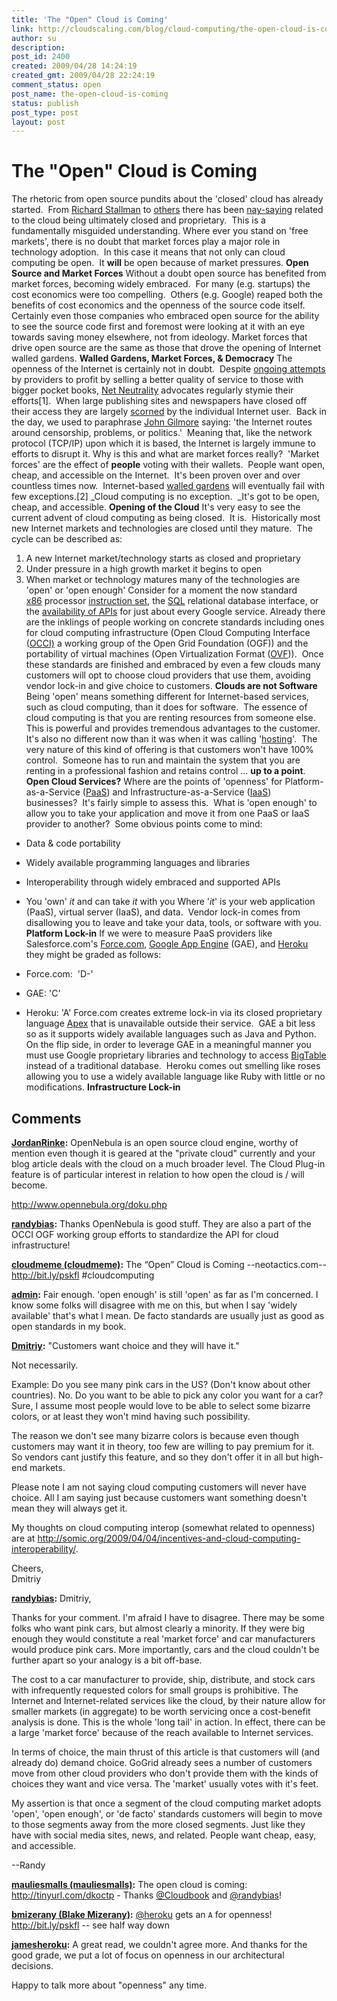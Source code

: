 ```yaml
---
title: 'The "Open" Cloud is Coming'
link: http://cloudscaling.com/blog/cloud-computing/the-open-cloud-is-coming/
author: su
description: 
post_id: 2400
created: 2009/04/28 14:24:19
created_gmt: 2009/04/28 22:24:19
comment_status: open
post_name: the-open-cloud-is-coming
status: publish
post_type: post
layout: post
---
```


# The "Open" Cloud is Coming

The rhetoric from open source pundits about the 'closed' cloud has already started.  From [Richard Stallman](http://www.guardian.co.uk/technology/2008/sep/29/cloud.computing.richard.stallman) to [others](http://www.geek.com/articles/news/fourteen-universities-to-study-cloud-computing-with-5m-grant-20090427/) there has been [nay-saying](http://www.maya.com/the-feed/the-wrong-cloud) related to the cloud being ultimately closed and proprietary.  This is a fundamentally misguided understanding. Where ever you stand on 'free markets', there is no doubt that market forces play a major role in technology adoption.  In this case it means that not only can cloud computing be open.  It **will** be open because of market pressures. **Open Source and Market Forces** Without a doubt open source has benefited from market forces, becoming widely embraced.  For many (e.g. startups) the cost economics were too compelling.  Others (e.g. Google) reaped both the benefits of cost economics and the openness of the source code itself.  Certainly even those companies who embraced open source for the ability to see the source code first and foremost were looking at it with an eye towards saving money elsewhere, not from ideology. Market forces that drive open source are the same as those that drove the opening of Internet walled gardens. **Walled Gardens, Market Forces, & Democracy** The openness of the Internet is certainly not in doubt.  Despite [ongoing attempts](http://en.wikipedia.org/wiki/Net_Neutrality#Legal_situation) by providers to profit by selling a better quality of service to those with bigger pocket books, [Net Neutrality](http://en.wikipedia.org/wiki/Net_Neutrality) advocates regularly stymie their efforts[1].  When large publishing sites and newspapers have closed off their access they are largely [scorned](http://www.nytimes.com/2007/09/18/business/media/18times.html) by the individual Internet user.  Back in the day, we used to paraphrase [John Gilmore](http://en.wikiquote.org/wiki/John_Gilmore) saying: 'the Internet routes around censorship, problems, or politics.'  Meaning that, like the network protocol (TCP/IP) upon which it is based, the Internet is largely immune to efforts to disrupt it. Why is this and what are market forces really?  'Market forces' are the effect of **people** voting with their wallets.  People want open, cheap, and accessible on the Internet.  It's been proven over and over countless times now.  Internet-based [walled gardens](http://en.wikipedia.org/wiki/Walled_garden_\(technology\)) will eventually fail with few exceptions.[2] _Cloud computing is no exception.  _It's got to be open, cheap, and accessible. **Opening of the Cloud** It's very easy to see the current advent of cloud computing as being closed.  It is.  Historically most new Internet markets and technologies are closed until they mature.  The cycle can be described as: 

  1. A new Internet market/technology starts as closed and proprietary
  2. Under pressure in a high growth market it begins to open
  3. When market or technology matures many of the technologies are 'open' or 'open enough'
Consider for a moment the now standard [x86](http://en.wikipedia.org/wiki/X86) processor [instruction set](http://en.wikipedia.org/wiki/Instruction_set_architecture), the [SQL](http://en.wikipedia.org/wiki/SQL) relational database interface, or the [availability of APIs](http://code.google.com/apis/gdata/) for just about every Google service. Already there are the inklings of people working on concrete standards including ones for cloud computing infrastructure (Open Cloud Computing Interface ([OCCI)](http://www.occi-wg.org/doku.php) a working group of the Open Grid Foundation (OGF)) and the portability of virtual machines (Open Virtualization Format ([OVF](http://en.wikipedia.org/wiki/Open_Virtualization_Format))).  Once these standards are finished and embraced by even a few clouds many customers will opt to choose cloud providers that use them, avoiding vendor lock-in and give choice to customers. **Clouds are not Software** Being 'open' means something different for Internet-based services, such as cloud computing, than it does for software.  The essence of cloud computing is that you are renting resources from someone else.  This is powerful and provides tremendous advantages to the customer.  It's also no different now than it was when it was calling '[hosting](http://en.wikipedia.org/wiki/Dedicated_hosting_service)'.  The very nature of this kind of offering is that customers won't have 100% control.  Someone has to run and maintain the system that you are renting in a professional fashion and retains control ... **up to a point**. **Open Cloud Services?** Where are the points of 'openness' for Platform-as-a-Service ([PaaS](http://en.wikipedia.org/wiki/PaaS)) and Infrastructure-as-a-Service ([IaaS](http://en.wikipedia.org/wiki/IaaS)) businesses?  It's fairly simple to assess this.  What is 'open enough' to allow you to take your application and move it from one PaaS or IaaS provider to another?  Some obvious points come to mind: 

  * Data & code portability
  * Widely available programming languages and libraries
  * Interoperability through widely embraced and supported APIs
  * You 'own' _it_ and can take _it_ with you
Where '_it_' is your web application (PaaS), virtual server (IaaS), and data.  Vendor lock-in comes from disallowing you to leave and take your data, tools, or software with you. **Platform Lock-in** If we were to measure PaaS providers like Salesforce.com's [Force.com](http://www.force.com), [Google App Engine](http://appengine.google.com) (GAE), and [Heroku](http://www.heroku.com) they might be graded as follows: 

  * Force.com:  'D-'
  * GAE: 'C'
  * Heroku: 'A'
Force.com creates extreme lock-in via its closed proprietary language [Apex](http://wiki.developerforce.com/index.php/Apex_Code:_The_World's_First_On-Demand_Programming_Language) that is unavailable outside their service.  GAE a bit less so as it supports widely available languages such as Java and Python.  On the flip side, in order to leverage GAE in a meaningful manner you must use Google proprietary libraries and technology to access [BigTable](http://en.wikipedia.org/wiki/BigTable) instead of a traditional database.  Heroku comes out smelling like roses allowing you to use a widely available language like Ruby with little or no modifications. **Infrastructure Lock-in**

## Comments

**[JordanRinke](#93 "2009-04-28 16:41:24"):** OpenNebula is an open source cloud engine, worthy of mention even though it is geared at the "private cloud" currently and your blog article deals with the cloud on a much broader level. The Cloud Plug-in feature is of particular interest in relation to how open the cloud is / will become.  
  
<http://www.opennebula.org/doku.php>

**[randybias](#94 "2009-04-28 16:54:49"):** Thanks OpenNebula is good stuff. They are also a part of the OCCI OGF working group efforts to standardize the API for cloud infrastructure!

**[cloudmeme (cloudmeme)](#95 "2009-04-29 10:16:35"):** The “Open” Cloud is Coming --neotactics.com-- http://bit.ly/pskfl #cloudcomputing

**[admin](#97 "2009-04-29 07:28:46"):** Fair enough. 'open enough' is still 'open' as far as I'm concerned. I know some folks will disagree with me on this, but when I say 'widely available' that's what I mean. De facto standards are usually just as good as open standards in my book.

**[Dmitriy](#98 "2009-04-29 08:37:31"):** "Customers want choice and they will have it."  
  
Not necessarily.  
  
Example: Do you see many pink cars in the US? (Don't know about other countries). No. Do you want to be able to pick any color you want for a car? Sure, I assume most people would love to be able to select some bizarre colors, or at least they won't mind having such possibility.  
  
The reason we don't see many bizarre colors is because even though customers may want it in theory, too few are willing to pay premium for it. So vendors cant justify this feature, and so they don't offer it in all but high-end markets.  
  
Please note I am not saying cloud computing customers will never have choice. All I am saying just because customers want something doesn't mean they will always get it.  
  
My thoughts on cloud computing interop (somewhat related to openness) are at <http://somic.org/2009/04/04/incentives-and-cloud-computing-interoperability/>.  
  
Cheers,  
Dmitriy

**[randybias](#99 "2009-04-29 14:22:29"):** Dmitriy,  
  
  
Thanks for your comment. I'm afraid I have to disagree. There may be some folks who want pink cars, but almost clearly a minority. If they were big enough they would constitute a real 'market force' and car manufacturers would produce pink cars. More importantly, cars and the cloud couldn't be further apart so your analogy is a bit off-base.  
  
The cost to a car manufacturer to provide, ship, distribute, and stock cars with infrequently requested colors for small groups is prohibitive. The Internet and Internet-related services like the cloud, by their nature allow for smaller markets (in aggregate) to be worth servicing once a cost-benefit analysis is done. This is the whole 'long tail' in action. In effect, there can be a large 'market force' because of the reach available to Internet services.  
  
In terms of choice, the main thrust of this article is that customers will (and already do) demand choice. GoGrid already sees a number of customers move from other cloud providers who don't provide them with the kinds of choices they want and vice versa. The 'market' usually votes with it's feet.  
  
My assertion is that once a segment of the cloud computing market adopts 'open', 'open enough', or 'de facto' standards customers will begin to move to those segments away from the more closed segments. Just like they have with social media sites, news, and related. People want cheap, easy, and accessible.  
  
  
\--Randy

**[mauliesmalls (mauliesmalls)](#100 "2009-04-29 21:02:44"):** The open cloud is coming: http://tinyurl.com/dkoctp - Thanks [@Cloudbook](http://twitter.com/Cloudbook) and [@randybias](http://twitter.com/randybias)!

**[bmizerany (Blake Mizerany)](#101 "2009-04-29 19:52:20"):** [@heroku](http://twitter.com/heroku) gets an `A` for openness! http://bit.ly/pskfl -- see half way down

**[jamesheroku](#102 "2009-04-29 17:34:11"):** A great read, we couldn't agree more. And thanks for the good grade, we put a lot of focus on openness in our architectural decisions.  
  
Happy to talk more about "openness" any time.

